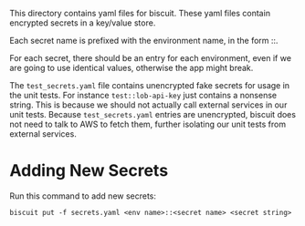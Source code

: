 This directory contains yaml files for biscuit. These yaml files contain encrypted secrets in a key/value store.

Each secret name is prefixed with the environment name, in the form <env>::<secret name>.

For each secret, there should be an entry for each environment, even if we are going to use identical values, otherwise the app might break. 

The `test_secrets.yaml` file contains unencrypted fake secrets for usage in the unit tests. 
For instance `test::lob-api-key` just contains a nonsense string. This is because we should not actually call external services in our unit tests.
Because `test_secrets.yaml` entries are unencrypted, biscuit does not need to talk to AWS to fetch them, further isolating our unit tests
from external services.


Adding New Secrets
==================

Run this command to add new secrets:

```
biscuit put -f secrets.yaml <env name>::<secret name> <secret string>
```
